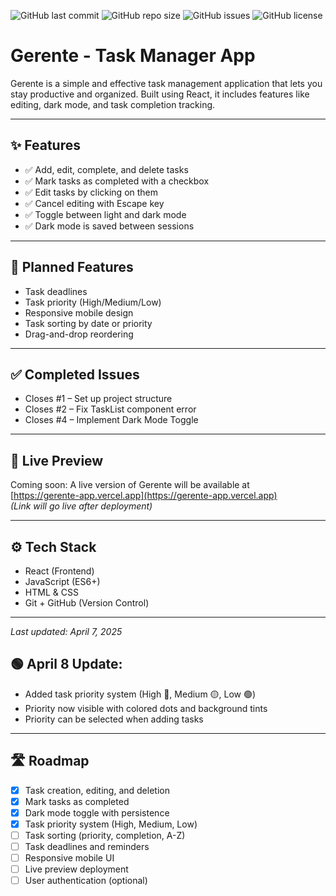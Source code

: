 ![GitHub last commit](https://img.shields.io/github/last-commit/Rian-Fernando/Gerente)
![GitHub repo size](https://img.shields.io/github/repo-size/Rian-Fernando/Gerente)
![GitHub issues](https://img.shields.io/github/issues/Rian-Fernando/Gerente)
![GitHub license](https://img.shields.io/github/license/Rian-Fernando/Gerente)

# Gerente - Task Manager App

Gerente is a simple and effective task management application that lets you stay productive and organized. Built using React, it includes features like editing, dark mode, and task completion tracking.

---

## ✨ Features

- ✅ Add, edit, complete, and delete tasks
- ✅ Mark tasks as completed with a checkbox
- ✅ Edit tasks by clicking on them
- ✅ Cancel editing with Escape key
- ✅ Toggle between light and dark mode
- ✅ Dark mode is saved between sessions

---

## 🚧 Planned Features

- Task deadlines
- Task priority (High/Medium/Low)
- Responsive mobile design
- Task sorting by date or priority
- Drag-and-drop reordering

---

## ✅ Completed Issues

- Closes #1 – Set up project structure  
- Closes #2 – Fix TaskList component error  
- Closes #4 – Implement Dark Mode Toggle

---

## 🔗 Live Preview

Coming soon: A live version of Gerente will be available at  
[https://gerente-app.vercel.app](https://gerente-app.vercel.app)  
*(Link will go live after deployment)*

---

## ⚙️ Tech Stack

- React (Frontend)
- JavaScript (ES6+)
- HTML & CSS
- Git + GitHub (Version Control)

---

_Last updated: April 7, 2025_

## 🟢 April 8 Update:
- Added task priority system (High 🔴, Medium 🟡, Low 🟢)
- Priority now visible with colored dots and background tints
- Priority can be selected when adding tasks

---

## 🛣️ Roadmap

- [x] Task creation, editing, and deletion
- [x] Mark tasks as completed
- [x] Dark mode toggle with persistence
- [x] Task priority system (High, Medium, Low)
- [ ] Task sorting (priority, completion, A-Z)
- [ ] Task deadlines and reminders
- [ ] Responsive mobile UI
- [ ] Live preview deployment
- [ ] User authentication (optional)